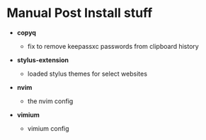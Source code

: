 # Manual Post Install stuff

- **copyq**

  - fix to remove keepassxc passwords from clipboard history

- **stylus-extension**

  - loaded stylus themes for select websites

- **nvim**

  - the nvim config

- **vimium**

  - vimium config
